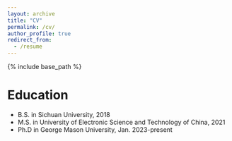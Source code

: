 ```yaml
---
layout: archive
title: "CV"
permalink: /cv/
author_profile: true
redirect_from:
  - /resume
---
```


{% include base_path %}

Education
======
* B.S. in Sichuan University, 2018
* M.S. in University of Electronic Science and Technology of China, 2021
* Ph.D in George Mason University, Jan. 2023-present



